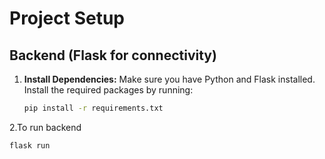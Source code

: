 # Project Setup

## Backend (Flask for connectivity)

1. **Install Dependencies:**
   Make sure you have Python and Flask installed. Install the required packages by running:

   ```bash
   pip install -r requirements.txt
2.To run backend 
  ```bash
  flask run



     

